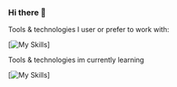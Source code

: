 ### Hi there 👋


Tools & technologies I user or prefer to work with:

[![My Skills](https://skillicons.dev/icons?i=html,css,sass,svg,figma,javascript,,github,svelte,react,firebase,supabase&perline=10)]

Tools & technologies im currently learning

[![My Skills](https://skillicons.dev/icons?i=typescript,nodejs,postgres&perline=10)]

